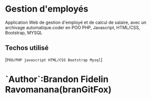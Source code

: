 # Gestion d'employés
Application Web de gestion d'employé et de calcul de salaire, avec un archivage automatique.coder en POO PHP, Javascript, HTML/CSS, Bootstrap, MYSQL

## Techos utilisé

[`POO/PHP javascript HTML/CSS Bootstrap Mysql`]


# ˋAuthor`:Brandon Fidelin Ravomanana(branGitFox)
